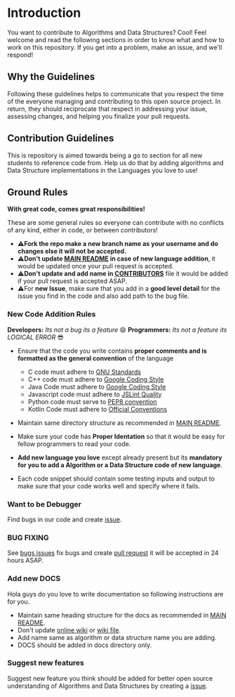 # Introduction

You want to contribute to Algorithms and Data Structures? Cool! Feel welcome and read the following sections in order to know what and how to work on this repository. If you get into a problem, make an issue, and we'll respond!

## Why the Guidelines

Following these guidelines helps to communicate that you respect the time of the everyone managing and contributing to this open source project. In return, they should reciprocate that respect in addressing your issue, assessing changes, and helping you finalize your pull requests.

## Contribution Guidelines

This is repository is aimed towards being a go to section for all new students to reference code from. Help us do that by adding algorithms and Data Structure implementations in the Languages you love to use!

## Ground Rules

**With great code, comes great responsibilities!**

These are some general rules so everyone can contribute with no conflicts of any kind, either in code, or between contributors!

- :warning:**Fork the repo make a new branch name as your username and do changes else it will not be accepted.**
- :warning:**Don't update [MAIN README](../README.md) in case of new language addition**, it would be updated once your pull request is accepted.
- :warning:**Don't update and add name in [CONTRIBUTORS](../CONTRIBUTORS.md)** file it would be added if your pull request is accepted ASAP.
- :warning:For **new Issue**, make sure that you add in a **good level detail** for the issue you find in the code and also add path to the bug file.

### New Code Addition Rules

**Developers:** *Its not a bug its a feature* :smile: **Programmers:** *Its not a feature its LOGICAL ERROR* :sunglasses:

- Ensure that the code you write contains **proper comments and is formatted as the general convention** of the language
  - C code must adhere to [GNU Standards](https://www.gnu.org/prep/standards/html_node/Writing-C.html)
  - C++ code must adhere to [Google Coding Style](https://google.github.io/styleguide/cppguide.html)
  - Java Code must adhere to [Google Coding Style](https://google.github.io/styleguide/javaguide.html)
  - Javascript code must adhere to [JSLint Quality](http://jslint.com)
  - Python code must serve to [PEP8 convention](http://pep8online.com/)
  - Kotlin Code must adhere to [Official Conventions](https://kotlinlang.org/docs/reference/coding-conventions.html)

- Maintain same directory structure as recommended in [MAIN README](../README.md).
- Make sure your code has **Proper Identation** so that it would be easy for fellow programmers to read your code.
- **Add new language you love** except already present but its **mandatory for you to add a Algorithm or a Data Structure code of new language**.
- Each code snippet should contain some testing inputs and output to make sure that your code works well and specify where it fails.

### Want to be Debugger

Find bugs in our code and create [issue](https://github.com/GauravWalia19/Algorithms-and-Data-Structures/issues).

### BUG FIXING

See [bugs issues](https://github.com/GauravWalia19/Algorithms-and-Data-Structures/issues) fix bugs and create [pull request](https://github.com/GauravWalia19/Algorithms-and-Data-Structures/pulls) it will be accepted in 24 hours ASAP.

### Add new DOCS

Hola guys do you love to write documentation so following instructions are for you.

- Maintain same heading structure for the docs as recommended in [MAIN README](../README.md).
- Don't update [online wiki](https://github.com/GauravWalia19/Algorithms-and-Data-Structures/wiki/wiki) or [wiki file](../docs/wiki.md).
- Add name same as algorithm or data structure name you are adding.
- DOCS should be added in docs directory only.

### Suggest new features

Suggest new feature you think should be added for better open source understanding of Algorithms and Data Structures by creating a [issue](https://github.com/GauravWalia19/Algorithms-and-Data-Structures/issues).